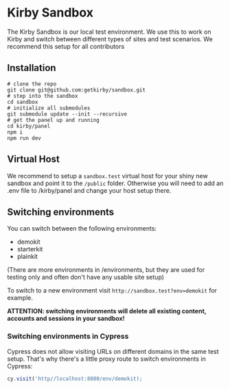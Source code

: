 # Kirby Sandbox

The Kirby Sandbox is our local test environment. We use this to work on Kirby and switch between different types of sites and test scenarios. We recommend this setup for all contributors

## Installation

```console
# clone the repo
git clone git@github.com:getkirby/sandbox.git
# step into the sandbox
cd sandbox
# initialize all submodules
git submodule update --init --recursive
# get the panel up and running
cd kirby/panel
npm i
npm run dev
```

## Virtual Host

We recommend to setup a `sandbox.test` virtual host for your shiny new sandbox and point it to the `/public` folder. Otherwise you will need to add an .env file to /kirby/panel and change your host setup there.

## Switching environments

You can switch between the following environments:

- demokit
- starterkit
- plainkit

(There are more environments in /environments, but they are used for testing only and often don't have any usable site setup)

To switch to a new environment visit `http://sandbox.test?env=demokit` for example.

**ATTENTION: switching environments will delete all existing content, accounts and sessions in your sandbox!**

### Switching environments in Cypress

Cypress does not allow visiting URLs on different domains in the same test setup. That's why there's a little proxy route to switch environments in Cypress:

```js
cy.visit('http//localhost:8080/env/demokit);
```
